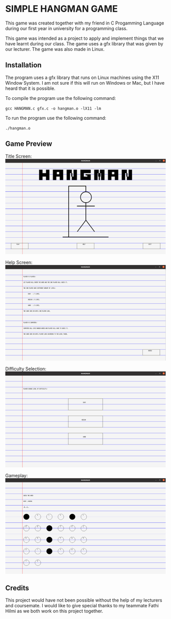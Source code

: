 # **SIMPLE HANGMAN GAME**

This game was created together with my friend in C Progamming Language during our first year in university for a programming class.  
  
This game was intended as a project to apply and implement things that we have learnt during our class. The game uses a gfx library that was given by our lecturer. The game was also made in Linux.  
  
## **Installation**
  
The program uses a gfx library that runs on Linux machines using the X11 Window System. I am not sure if this will run on Windows or Mac, but I have heard that it is possible.

To compile the program use the following command:

`gcc HANGMAN.c gfx.c -o hangman.o -lX11 -lm`

To run the program use the following command:

`./hangman.o`

## **Game Preview**

Title Screen:  
![Title Screen!](/pic/title-screen.png "Title Screen")  

Help Screen:  
![Help Screen!](/pic/help-screen.png "Help Screen")  

Difficulty Selection:  
![Difficulty!](/pic/difficulty-selection.png "Choose Difficulty")

Gameplay:  
![Gameplay!](/pic/gameplay.png "Gameplay")  

## **Credits**  
This project would have not been possible without the help of my lecturers and coursemate. I would like to give special thanks to my teammate Fathi Hilmi as we both work on this project together.  